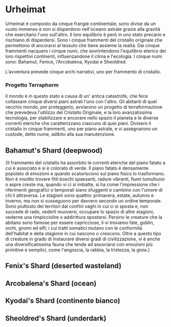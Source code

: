 # Urheimat

<p>Urheimat è composto da cinque frangie continentale, sono divise da un vuoto immenso e non si disperdono nell'oceano astrale grazie alla gravità che esercitano l'uno sull'altro.
Il loro equilibrio è però in uno stato precario e rischiano di disperdersi. Sono i cinque frammenti del cristallo originale che permettono di ancorarsi al tessuto che tiene assieme la realtà.
Dai cinque frammenti nacquero i cinque numi, che sovrintendono l'equilibrio eterico dei loro rispettivi continenti, influenzandone il clima e l'ecologia.
I cinque numi sono: Bahamut, Fenice, l'Arcobalena, Kyodai e Sheoldred.</p>

L'avventura prevede cinque archi narrativi, uno per frammento di cristallo.

### Progetto Terraphorm
Il mondo è in questo stato a causa di un' antica catastrofe, che fece collassare cinque diversi piani astrali l'uno con l'altro. Gli abitanti di quel vecchio mondo, per proteggerlo, avviarono un progetto di terraformazione che prevedeva l'utilizzo del Cristallo Originale, e la loro avanzatissima tecnologia, per stabilizzare e ancorare nello spazio il pianeta e le diverse correnti eteriche che caratterizzano ciascuno di quei piani.
Divisero il cristallo in cinque frammenti, uno per piano astrale, e vi assegnarono un custode, detto nume, adibito alla sua manutenzione.

## Bahamut's Shard (deepwood)
{Il frammento del cristallo ha assorbito le correnti eteriche del piano fatato a cui è associato e si è colorato di verde. Il piano fatato è densamente popolato di emozioni e quando scaturiscono sul piano fisico lo trasformano. Non è insolito trovare fitti boschi spaesanti, radure vibranti, fiumi tumultuosi o aspre creste ma, quando vi ci si imbatte, si ha come l'impressione che i riferimenti geografici o temporali siano sfuggenti e cambino con l'umore di chi li attraversa. Le stagioni sono quattro: primavera, estate, autunno e inverno, ma non si susseguono per davvero secondo un ordine temporale. Sono piuttosto dei territori dai confini vaghi in cui ci si sposta e, non succede di rado, vederli muoversi, occupare lo spazio di altre stagioni, vederne una rimpicciolire o addirittura spostarsi. Persino le creature che la abitano sono famose per essere capricciose, li vi troviamo fate, goblin, orchi, gnomi ed elfi; i cui tratti somatici mutano con le conformità dell'habitat e della stagione in cui nascono o crescono. Oltre a questo tipo di creature in grado di instaurare diversi gradi di civilizzazione, vi è anche una diversificatissima fauna che tende ad associarsi con emozioni più primitive e semplici, come l'angoscia, la rabbia, la tristezza, la gioia.}

## Fenix's Shard (deserted wasteland)

## Arcobalena's Shard (ocean)

## Kyodai's Shard (continente bianco)

## Sheoldred's Shard (underdark)
